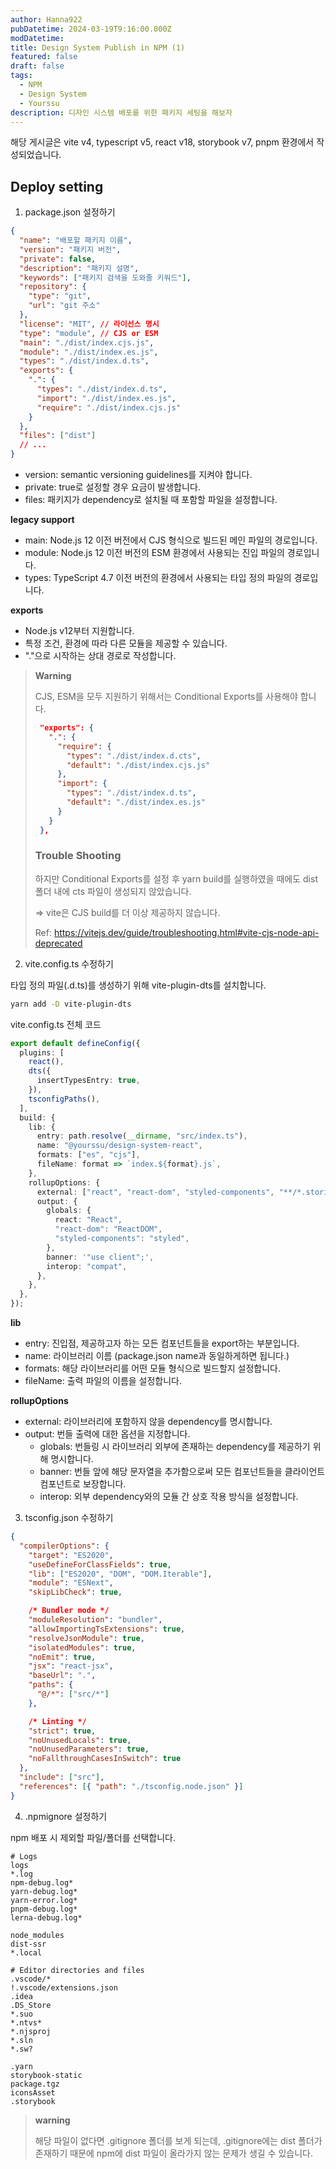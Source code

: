 ```yaml
---
author: Hanna922
pubDatetime: 2024-03-19T9:16:00.000Z
modDatetime:
title: Design System Publish in NPM (1)
featured: false
draft: false
tags:
  - NPM
  - Design System
  - Yourssu
description: 디자인 시스템 배포를 위한 패키지 세팅을 해보자
---
```


해당 게시글은 vite v4, typescript v5, react v18, storybook v7, pnpm 환경에서 작성되었습니다.

## Deploy setting

1. package.json 설정하기

```json
{
  "name": "배포할 패키지 이름",
  "version": "패키지 버전",
  "private": false,
  "description": "패키지 설명",
  "keywords": ["패키지 검색을 도와줄 키워드"],
  "repository": {
    "type": "git",
    "url": "git 주소"
  },
  "license": "MIT", // 라이선스 명시
  "type": "module", // CJS or ESM
  "main": "./dist/index.cjs.js",
  "module": "./dist/index.es.js",
  "types": "./dist/index.d.ts",
  "exports": {
    ".": {
      "types": "./dist/index.d.ts",
      "import": "./dist/index.es.js",
      "require": "./dist/index.cjs.js"
    }
  },
  "files": ["dist"]
  // ...
}
```

- version: semantic versioning guidelines를 지켜야 합니다.
- private: true로 설정할 경우 요금이 발생합니다.
- files: 패키지가 dependency로 설치될 때 포함할 파일을 설정합니다.

**legacy support**

- main: Node.js 12 이전 버전에서 CJS 형식으로 빌드된 메인 파일의 경로입니다.
- module: Node.js 12 이전 버전의 ESM 환경에서 사용되는 진입 파일의 경로입니다.
- types: TypeScript 4.7 이전 버전의 환경에서 사용되는 타입 정의 파일의 경로입니다.

**exports**

- Node.js v12부터 지원합니다.
- 특정 조건, 환경에 따라 다른 모듈을 제공할 수 있습니다.
- "."으로 시작하는 상대 경로로 작성합니다.

> **Warning**
>
> CJS, ESM을 모두 지원하기 위해서는 Conditional Exports를 사용해야 합니다.
>
> ```json
>  "exports": {
>    ".": {
>      "require": {
>        "types": "./dist/index.d.cts",
>        "default": "./dist/index.cjs.js"
>      },
>      "import": {
>        "types": "./dist/index.d.ts",
>        "default": "./dist/index.es.js"
>      }
>    }
>  },
> ```
>
> ### Trouble Shooting
>
> 하지만 Conditional Exports를 설정 후 yarn build를 실행하였을 때에도 dist 폴더 내에 cts 파일이 생성되지 않았습니다.
>
> => vite은 CJS build를 더 이상 제공하지 않습니다.
>
> Ref: https://vitejs.dev/guide/troubleshooting.html#vite-cjs-node-api-deprecated

2. vite.config.ts 수정하기

타입 정의 파일(.d.ts)를 생성하기 위해 vite-plugin-dts를 설치합니다.

```zsh
yarn add -D vite-plugin-dts
```

vite.config.ts 전체 코드

```ts
export default defineConfig({
  plugins: [
    react(),
    dts({
      insertTypesEntry: true,
    }),
    tsconfigPaths(),
  ],
  build: {
    lib: {
      entry: path.resolve(__dirname, "src/index.ts"),
      name: "@yourssu/design-system-react",
      formats: ["es", "cjs"],
      fileName: format => `index.${format}.js`,
    },
    rollupOptions: {
      external: ["react", "react-dom", "styled-components", "**/*.stories.tsx"],
      output: {
        globals: {
          react: "React",
          "react-dom": "ReactDOM",
          "styled-components": "styled",
        },
        banner: '"use client";',
        interop: "compat",
      },
    },
  },
});
```

**lib**

- entry: 진입점, 제공하고자 하는 모든 컴포넌트들을 export하는 부분입니다.
- name: 라이브러리 이름 (package.json name과 동일하게하면 됩니다.)
- formats: 해당 라이브러리를 어떤 모듈 형식으로 빌드할지 설정합니다.
- fileName: 출력 파일의 이름을 설정합니다.

**rollupOptions**

- external: 라이브러리에 포함하지 않을 dependency를 명시합니다.
- output: 번들 출력에 대한 옵션을 지정합니다.
  - globals: 번들링 시 라이브러리 외부에 존재하는 dependency를 제공하기 위해 명시합니다.
  - banner: 번들 앞에 해당 문자열을 추가함으로써 모든 컴포넌트들을 클라이언트 컴포넌트로 보장합니다.
  - interop: 외부 dependency와의 모듈 간 상호 작용 방식을 설정합니다.

3. tsconfig.json 수정하기

```json
{
  "compilerOptions": {
    "target": "ES2020",
    "useDefineForClassFields": true,
    "lib": ["ES2020", "DOM", "DOM.Iterable"],
    "module": "ESNext",
    "skipLibCheck": true,

    /* Bundler mode */
    "moduleResolution": "bundler",
    "allowImportingTsExtensions": true,
    "resolveJsonModule": true,
    "isolatedModules": true,
    "noEmit": true,
    "jsx": "react-jsx",
    "baseUrl": ".",
    "paths": {
      "@/*": ["src/*"]
    },

    /* Linting */
    "strict": true,
    "noUnusedLocals": true,
    "noUnusedParameters": true,
    "noFallthroughCasesInSwitch": true
  },
  "include": ["src"],
  "references": [{ "path": "./tsconfig.node.json" }]
}
```

4. .npmignore 설정하기

npm 배포 시 제외할 파일/폴더를 선택합니다.

```
# Logs
logs
*.log
npm-debug.log*
yarn-debug.log*
yarn-error.log*
pnpm-debug.log*
lerna-debug.log*

node_modules
dist-ssr
*.local

# Editor directories and files
.vscode/*
!.vscode/extensions.json
.idea
.DS_Store
*.suo
*.ntvs*
*.njsproj
*.sln
*.sw?

.yarn
storybook-static
package.tgz
iconsAsset
.storybook
```

> **warning**
>
> 해당 파일이 없다면 .gitignore 폴더를 보게 되는데, .gitignore에는 dist 폴더가 존재하기 때문에 npm에 dist 파일이 올라가지 않는 문제가 생길 수 있습니다.
